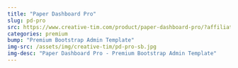 ```yaml
---
title: "Paper Dashboard Pro"
slug: pd-pro
src: https://www.creative-tim.com/product/paper-dashboard-pro/?affiliate_id=101249
categories: premium
bump: "Premium Bootstrap Admin Template"
img-src: /assets/img/creative-tim/pd-pro-sb.jpg
img-desc: "Paper Dashboard Pro - Premium Bootstrap Admin Template"
---
```

